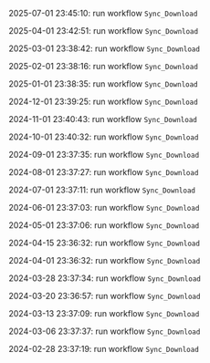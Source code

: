 2025-07-01 23:45:10: run workflow `Sync_Download` 

2025-04-01 23:42:51: run workflow `Sync_Download` 

2025-03-01 23:38:42: run workflow `Sync_Download` 

2025-02-01 23:38:16: run workflow `Sync_Download` 

2025-01-01 23:38:35: run workflow `Sync_Download` 

2024-12-01 23:39:25: run workflow `Sync_Download` 

2024-11-01 23:40:43: run workflow `Sync_Download` 

2024-10-01 23:40:32: run workflow `Sync_Download` 

2024-09-01 23:37:35: run workflow `Sync_Download` 

2024-08-01 23:37:27: run workflow `Sync_Download` 

2024-07-01 23:37:11: run workflow `Sync_Download` 

2024-06-01 23:37:03: run workflow `Sync_Download` 

2024-05-01 23:37:06: run workflow `Sync_Download` 

2024-04-15 23:36:32: run workflow `Sync_Download` 

2024-04-01 23:36:32: run workflow `Sync_Download` 

2024-03-28 23:37:34: run workflow `Sync_Download` 

2024-03-20 23:36:57: run workflow `Sync_Download` 

2024-03-13 23:37:09: run workflow `Sync_Download` 

2024-03-06 23:37:37: run workflow `Sync_Download` 

2024-02-28 23:37:19: run workflow `Sync_Download` 


